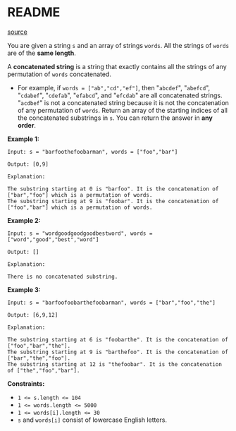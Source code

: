 # README #

[source](https://leetcode.com/problems/substring-with-concatenation-of-all-words/description/)

You are given a string `s` and an array of strings `words`. All the strings of `words` are of the **same length**.

A **concatenated string** is a string that exactly contains all the strings of any permutation of `words` concatenated.

+ For example, if `words = ["ab","cd","ef"]`, then "`abcdef`", "`abefcd`", "`cdabef`", "`cdefab`", "`efabcd`", and "`efcdab`" are all concatenated strings. "`acdbef`" is not a concatenated string because it is not the concatenation of any permutation of `words`.
Return an array of the starting indices of all the concatenated substrings in `s`. You can return the answer in **any order**.

**Example 1:**

```
Input: s = "barfoothefoobarman", words = ["foo","bar"]

Output: [0,9]

Explanation:

The substring starting at 0 is "barfoo". It is the concatenation of ["bar","foo"] which is a permutation of words.
The substring starting at 9 is "foobar". It is the concatenation of ["foo","bar"] which is a permutation of words.
```

**Example 2:**

```
Input: s = "wordgoodgoodgoodbestword", words = ["word","good","best","word"]

Output: []

Explanation:

There is no concatenated substring.
```

**Example 3:**

```
Input: s = "barfoofoobarthefoobarman", words = ["bar","foo","the"]

Output: [6,9,12]

Explanation:

The substring starting at 6 is "foobarthe". It is the concatenation of ["foo","bar","the"].
The substring starting at 9 is "barthefoo". It is the concatenation of ["bar","the","foo"].
The substring starting at 12 is "thefoobar". It is the concatenation of ["the","foo","bar"].
```

**Constraints:**

+ `1 <= s.length <= 104`
+ `1 <= words.length <= 5000`
+ `1 <= words[i].length <= 30`
+ `s` and `words[i]` consist of lowercase English letters.
